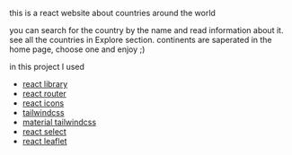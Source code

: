 this is a react website about countries around the world

you can search for the country by the name and read information about it.
see all the countries in Explore section.
continents are saperated in the home page, choose one and enjoy ;)

in this project I used

- [react library](https://reactjs.org/)
- [react router](https://reactrouter.com/)
- [react icons](https://react-icons.github.io/react-icons)
- [tailwindcss](https://tailwindcss.com/)
- [material tailwindcss](https://www.material-tailwind.com/)
- [react select](https://react-select.com/)
- [react leaflet](https://react-leaflet.js.org/)
